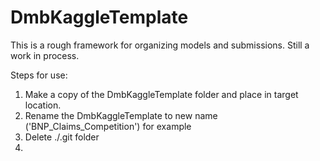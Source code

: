 # DmbKaggleTemplate
This is a rough framework for organizing models and submissions.  Still a work in process.

Steps for use:
1.  Make a copy of the DmbKaggleTemplate folder and place in target location.
2.  Rename the DmbKaggleTemplate to new name ('BNP_Claims_Competition') for example  
3.  Delete ./.git folder
3.  